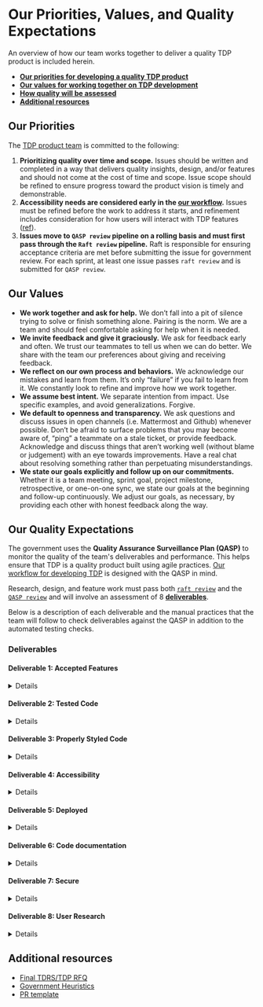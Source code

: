 # Our Priorities, Values, and Quality Expectations

An overview of how our team works together to deliver a quality TDP product is included herein. 

- **[Our priorities for developing a quality TDP product](#Our-Priorities)**
- **[Our values for working together on TDP development](#Our-values)**
- **[How quality will be assessed](#Our-Quality-Expectations)** 
- **[Additional resources](#Additional-resources)**

## Our Priorities

The [TDP product team](https://github.com/raft-tech/TANF-app/blob/raft-tdp-main/docs/How-We-Work/Team-Composition.md#primary-product-team) is committed to the following:

1. **Prioritizing quality over time and scope.**  Issues should be written and completed in a way that delivers quality insights, design, and/or features and should not come at the cost of time and scope. Issue scope should be refined to ensure progress toward the product vision is timely and demonstrable. 
2. **Accessibility needs are considered early in the [our workflow](https://github.com/raft-tech/TANF-app/blob/raft-tdp-main/docs/How-We-Work/team-charter/our-workflow.md).** Issues must be refined before the work to address it starts, and refinement includes consideration for how users will interact with TDP features ([ref](https://www.deque.com/shift-left/)). 
3. **Issues move to `QASP review` pipeline on a rolling basis and must first pass through the `Raft review` pipeline.** Raft is responsible for ensuring acceptance criteria are met before submitting the issue for government review. For each sprint, at least one issue passes `raft review` and is submitted for `QASP review`.

## Our Values 

- **We work together and ask for help.** We don’t fall into a pit of silence trying to solve or finish something alone. Pairing is the norm. We are a team and should feel comfortable asking for help when it is needed.  
- **We invite feedback and give it graciously.** We ask for feedback early and often. We trust our teammates to tell us when we can do better. We share with the team  our preferences about giving and receiving feedback.
- **We reflect on our own process and behaviors.** We acknowledge our mistakes and learn from them. It’s only “failure” if you fail to learn from it. We constantly look to refine and improve how we work together. 
- **We assume best intent.** We separate intention from impact. Use specific examples, and avoid generalizations. Forgive. 
- **We default to openness and transparency.** We ask questions and discuss issues in open channels (i.e. Mattermost and Github) whenever possible. Don’t be afraid to surface problems that you may become aware of, “ping” a teammate on a stale ticket, or provide feedback. Acknowledge and discuss things that aren’t working well (without blame or judgement) with an eye towards improvements. Have a real chat about resolving something rather than perpetuating misunderstandings.  
- **We state our goals explicitly and follow up on our commitments.** Whether it is a team meeting, sprint goal, project milestone, retrospective, or one-on-one sync, we state our goals at the beginning and follow-up continuously. We adjust our goals, as necessary, by providing each other with honest feedback along the way.  

## Our Quality Expectations

The government uses the **Quality Assurance Surveillance Plan (QASP)** to monitor the quality of the team's deliverables and performance. This helps ensure that TDP is a quality product built using agile practices. [Our workflow for developing TDP](https://github.com/raft-tech/TANF-app/blob/raft-tdp-main/docs/How-We-Work/team-charter/our-workflow.md) is designed with the QASP in mind. 

Research, design, and feature work must pass both [`raft review`](https://github.com/raft-tech/TANF-app/blob/raft-tdp-main/docs/How-We-Work/team-charter/our-workflow.md#the-issue-is-ready-for-raft-review) and the [`QASP review`](https://github.com/raft-tech/TANF-app/blob/raft-tdp-main/docs/How-We-Work/team-charter/our-workflow.md#the-issue-is-ready-for-qasp-review) and will involve an assessment of 8 **[deliverables](#Deliverables)**. 

Below is a description of each deliverable and the manual practices that the team will follow to check deliverables against the QASP in addition to the automated testing checks.

### Deliverables

#### Deliverable 1: Accepted Features

<details>

##### Performance standard(s): The development team will deliver code and functionality to satisfy pre-defined acceptance criteria (AC).

##### Acceptable quality level: Features developed meet AC stated in the issue

Prior to submitting issues for `qasp review`, the `raft review` should include checking the ACs to confirm the features meet the acceptance criteria stated in the issue. This review should also include documenting the steps to manually test that the features developed meet the ACs. 
</details>

#### Deliverable 2: Tested Code

<details>

##### Performance Standard(s): Version-controlled HHS GitHub repository of code that has substantial test code coverage that will remain in the government domain. 
##### Acceptable Quality level: Minimum of 90% test coverage of all code. All areas of code are meaningfully tested.

Review to ensure code coverage isn’t manually skipped (using “pragma: no cover” or other similar techniques). If code coverage is skipped on certain sections of the code, provide in-line code comments as to why the coverage is being skipped. Review to make sure components of the system are tested and how they are tested.
</details>

#### Deliverable 3: Properly Styled Code

<details>

##### Performance Standard(s): [GSA 18F Frontend Style Guide - JS](https://engineering.18f.gov/javascript/#style), [GSA 18F Backend Style Guide](https://engineering.18f.gov/python/#style)
##### Acceptable Quality level: 0 linting errors and 0 warnings

Review Circle CI to ensure: [flake8](https://pypi.org/project/flake8/) and [AirBnb’s react style guides](https://github.com/airbnb/javascript/tree/master/react) are being used. 

Also, review to ensure methods, variables, etc. are appropriately named. For methods that are more than 75 lines, consider refactoring into multiple shorter methods or by extracting functionality by following Don’t Repeat Yourself (DRY) principles. See [guidelines government uses to assess code maintainability](https://github.com/raft-tech/TANF-app/blob/raft-tdp-main/docs/How-We-Work/Heuristics.md#code-maintainability).
</details>

#### Deliverable 4: Accessibility

<details>

##### Performance Standard(s): Web Content Accessibility Guidelines 2.1 AA standards
##### Acceptable Quality level: 0 errors reported using an automated scanner and 0 errors reported in manual testing

Review to ensure each screen follows the guidelines below to meet the accessibility WCAG2.1 AA performance standard (**_see dropdown below for more details on how gov will test a11y_**). Aditionally, `raft review` should include documenting evidence that the guidelines below were followed. 

- Use [DHS Trusted Tester v5 Conformance Test](https://section508coordinators.github.io/TrustedTester/), [Tota11y](https://github.com/Khan/tota11y), and [WAVE](https://wave.webaim.org/)
- Run the Accessibility Insight for [Web “Fast Pass” tool](https://accessibilityinsights.io/docs/en/web/getstarted/fastpass)
- Run the Accessibility Insight for Web "Manual test for tab stops"
- Test using screen reader VoiceOver for Mac and keyboard (Tab) only

**<details><summary>How government will test a11y</summary>**
   
#### How government plans to carry out the Method of Assessment

Our web testing tool will be [Accessibility Insights](https://accessibilityinsights.io/).

Accessibility Insights includes both a [Fast Pass](https://accessibilityinsights.io/docs/en/web/getstarted/fastpass/) tool and a comprehensive [Assessment](https://accessibilityinsights.io/docs/en/web/getstarted/assessment/) tool.

We will conduct accessibility review at the epic-level (i.e., when the last  or only feature associated with the epic has been submitted for QASP review). We will check new pages, features, and interactions added during the course of each sprint using:

- Accessibility Insights Fast Pass tool
- Accessibility Insights Assessment tool
- Manual screen reader testing using one or more of the following combinations:
  - JAWS on Windows
  - VoiceOver on Safari, Mac OS
  - VoiceOver on iOS

We will consider all documentation from Raft's a11y reviews included in each PR associated with the epic. We won't re-test pages or elements that have previously been tested and haven't changed since, such as header or footer elements.

We will invite in ACF's 508 Coordinator to review the accessibility of the site at strategic points in the process.

The ultimate goal of this evaluation plan is to ensure that the site is accessible to its users, meets WCAG 2.1 AA standards as per contract, and meets Section 508 legal requirements.

If we find that this evaluation plan isn't helping us meet those goals, we may adjust the plan after consulting with subject matter experts and the development team. 
  </details>
    
</details>

#### Deliverable 5: Deployed

<details> 
    
##### Performance Standard(s): Code must successfully build and deploy into the staging environment.
##### Acceptable Quality level: Successful build with a single command

Review CircleCI output to ensure there are no issues with the code being deployed to Cloud.gov* Dev Instance. If manual code deployment is needed, the single command to deploy should be documented. As applicable, review to make sure environment variables have passed.
</details>

#### Deliverable 6: Code documentation

<details>

##### Performance Standard(s): All dependencies are listed and the licenses are documented. Major functionality in the software/source code is documented, including system diagram. Individual methods are documented inline in a format that permits the use of tools such as JSDoc. All non-inherited 800-53 system security controls are documented in the Open Control or OSCAL format and HHS Section 508 Product Assessment Template (PAT) are updated as appropriate.
    
##### Acceptable Quality level: Code must be understandable and contextualized for the reviewers possess the knowledge and background necessary for analysis and constructive criticism to take place.
    
    
**README files**

- Must be complete and clear enough for a new team member or an outside contributor to gain context and start contributing quickly and with minimal assistance
- Should include relevant architectural decisions using Architectural Decision Log (this should live in wiki but for now we have added the template to Teams)
- Should include the single command to deploy if manual code deployment is needed

**Comments**

- Should be easy to understand, precise, and relevant
- Should describe what the code does and how the code does it
- Inline code comments should describe the code in context by using Docstrings for Django and JSDoc for React
- Should be included with a PR to call out other potential approaches that have already been considered and rejected

**Other items to document**

- Non-inherited 800-53 system security controls in Open Control, OSCAL, and HHS Section 508 Product Assessment Template
- For any security vulnerabilities that are being ignored or have false positives found via Dependabot or Zap, review to ensure granular details to describe Dependabot/Zap vulnerabilities, what we did to investigate, and what is the mitigation plan.
- 
</details>

#### Deliverable 7: Secure

<details>
    
##### Performance Standard(s): Open Web Application Security Project (OWASP) Application Security Verification Standard 3.0
##### Acceptable Quality level: Code submitted must be free of medium- and high-level static and dynamic security vulnerabilities
Review to ensure any false positives are documented and granular details on describe the Dependabot vulnerabilities, what we did to investigate, and what is the mitigation plan. These details will be documented in the readme.
</details>

#### Deliverable 8: User Research
<details>

##### Performance Standard(s): Usability testing and other user research methods must be conducted at regular intervals throughout the development process (not just at the beginning or end). 
    
##### Acceptable Quality level: Research plans and artifacts from usability testing and/or other research methods with end users are available at the end of every applicable sprint, in accordance with the contractor’s research plan.


Prior to government review, Raft reviews the artifacts based on a research plan
    
See [guidelines](https://github.com/raft-tech/TANF-app/blob/raft-tdp-main/docs/How-We-Work/Heuristics.md#design) government uses to assess user research and design work.
    
    
</details>


## Additional resources

- [Final TDRS/TDP RFQ](https://github.com/18F/tdrs-app-rfq/blob/main/Final-RFQ/FINAL-TDRS-software-development-RFQ.md) 
- [Government Heuristics ](https://github.com/raft-tech/TANF-app/tree/raft-tdp-main/docs/How-We-Work/Heuristics.md)
- [PR template](https://github.com/raft-tech/TANF-app/blob/raft-tdp-main/.github/pull_request_template.md)







